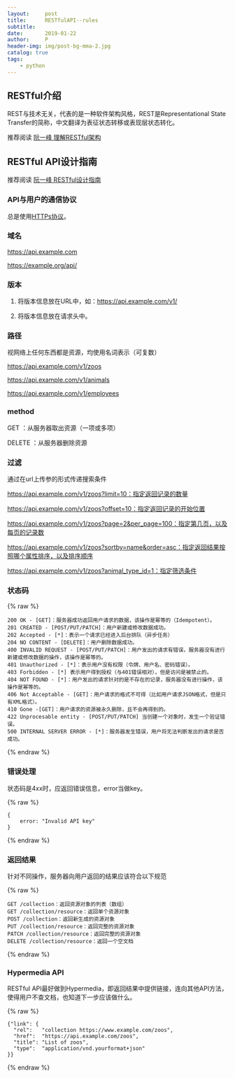 ```yaml
---
layout:     post
title:      RESTfulAPI--rules
subtitle:   
date:       2019-01-22
author:     P
header-img: img/post-bg-mma-2.jpg
catalog: true
tags:
    - python
---
```

## RESTful介绍 

REST与技术无关，代表的是一种软件架构风格，REST是Representational State Transfer的简称，中文翻译为表征状态转移或表现层状态转化。

推荐阅读 [阮一峰 理解RESTful架构](http://www.ruanyifeng.com/blog/2011/09/restful.html)

## RESTful API设计指南

推荐阅读 [阮一峰 RESTful设计指南](http://www.ruanyifeng.com/blog/2014/05/restful_api.html)

### API与用户的通信协议

总是使用[HTTPs协议](http://www.ruanyifeng.com/blog/2014/02/ssl_tls.html)。

### 域名 

https://api.example.com 

https://example.org/api/ 

### 版本

1.  将版本信息放在URL中，如：https://api.example.com/v1/

2. 将版本信息放在请求头中。

### 路径

视网络上任何东西都是资源，均使用名词表示（可复数）

https://api.example.com/v1/zoos

https://api.example.com/v1/animals

https://api.example.com/v1/employees

### method

GET      ：从服务器取出资源（一项或多项）

DELETE ：从服务器删除资源

### 过滤

通过在url上传参的形式传递搜索条件

https://api.example.com/v1/zoos?limit=10：指定返回记录的数量

https://api.example.com/v1/zoos?offset=10：指定返回记录的开始位置

https://api.example.com/v1/zoos?page=2&per_page=100：指定第几页，以及每页的记录数

https://api.example.com/v1/zoos?sortby=name&order=asc：指定返回结果按照哪个属性排序，以及排序顺序

https://api.example.com/v1/zoos?animal_type_id=1：指定筛选条件

### 状态码

{% raw %}
```
200 OK - [GET]：服务器成功返回用户请求的数据，该操作是幂等的（Idempotent）。
201 CREATED - [POST/PUT/PATCH]：用户新建或修改数据成功。
202 Accepted - [*]：表示一个请求已经进入后台排队（异步任务）
204 NO CONTENT - [DELETE]：用户删除数据成功。
400 INVALID REQUEST - [POST/PUT/PATCH]：用户发出的请求有错误，服务器没有进行新建或修改数据的操作，该操作是幂等的。
401 Unauthorized - [*]：表示用户没有权限（令牌、用户名、密码错误）。
403 Forbidden - [*] 表示用户得到授权（与401错误相对），但是访问是被禁止的。
404 NOT FOUND - [*]：用户发出的请求针对的是不存在的记录，服务器没有进行操作，该操作是幂等的。
406 Not Acceptable - [GET]：用户请求的格式不可得（比如用户请求JSON格式，但是只有XML格式）。
410 Gone -[GET]：用户请求的资源被永久删除，且不会再得到的。
422 Unprocesable entity - [POST/PUT/PATCH] 当创建一个对象时，发生一个验证错误。
500 INTERNAL SERVER ERROR - [*]：服务器发生错误，用户将无法判断发出的请求是否成功。
```
{% endraw %}

### 错误处理

状态码是4xx时，应返回错误信息，error当做key。　　　　

{% raw %}
```
{
    error: "Invalid API key"
}
```
{% endraw %}

### 返回结果

针对不同操作，服务器向用户返回的结果应该符合以下规范

{% raw %}
```
GET /collection：返回资源对象的列表（数组）
GET /collection/resource：返回单个资源对象
POST /collection：返回新生成的资源对象
PUT /collection/resource：返回完整的资源对象
PATCH /collection/resource：返回完整的资源对象
DELETE /collection/resource：返回一个空文档
```
{% endraw %}

### Hypermedia API

RESTful API最好做到Hypermedia，即返回结果中提供链接，连向其他API方法，使得用户不查文档，也知道下一步应该做什么。

{% raw %}
```
{"link": {
  "rel":   "collection https://www.example.com/zoos",
  "href":  "https://api.example.com/zoos",
  "title": "List of zoos",
  "type":  "application/vnd.yourformat+json"
}}
```
{% endraw %}
